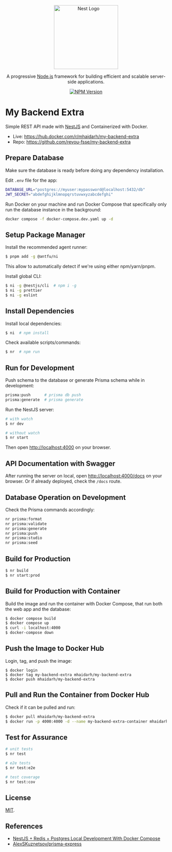 <p align="center">
  <a href="http://nestjs.com/" target="blank"><img src="https://nestjs.com/img/logo-small.svg" width="200" alt="Nest Logo" /></a>
</p>

<p align="center">A progressive <a href="http://nodejs.org" target="_blank">Node.js</a> framework for building efficient and scalable server-side applications.</p>
<p align="center">
<a href="https://www.npmjs.com/~nestjscore" target="_blank"><img src="https://img.shields.io/npm/v/@nestjs/core.svg" alt="NPM Version" /></a>
</p>

# My Backend Extra

Simple REST API made with [NestJS](https://github.com/nestjs/nest) and Containerized with Docker.

- Live: https://hub.docker.com/r/mhaidarh/my-backend-extra
- Repo: https://github.com/revou-fsse/my-backend-extra

## Prepare Database

Make sure the database is ready before doing any dependency installation.

Edit `.env` file for the app:

```sh
DATABASE_URL="postgres://myuser:mypassword@localhost:5432/db"
JWT_SECRET="abdefghijklmnopqrstuvwxyzabcdefghi"
```

Run Docker on your machine and run Docker Compose that specifically only run the database instance in the background:

```sh
docker compose -f docker-compose.dev.yaml up -d
```

## Setup Package Manager

Install the recommended agent runner:

```sh
$ pnpm add -g @antfu/ni
```

This allow to automatically detect if we're using either npm/yarn/pnpm.

Install global CLI:

```sh
$ ni -g @nestjs/cli  # npm i -g
$ ni -g prettier
$ ni -g eslint
```

## Install Dependencies

Install local dependencies:

```sh
$ ni  # npm install
```

Check available scripts/commands:

```sh
$ nr  # npm run
```

## Run for Development

Push schema to the database or generate Prisma schema while in development:

```sh
prisma:push      # prisma db push
prisma:generate  # prisma generate
```

Run the NestJS server:

```sh
# with watch
$ nr dev

# without watch
$ nr start
```

Then open <http://localhost:4000> on your browser.

## API Documentation with Swagger

After running the server on local, open <http://localhost:4000/docs> on your browser. Or if already deployed, check the `/docs` route.

## Database Operation on Development

Check the Prisma commands accordingly:

```sh
nr prisma:format
nr prisma:validate
nr prisma:generate
nr prisma:push
nr prisma:studio
nr prisma:seed
```

## Build for Production

```sh
$ nr build
$ nr start:prod
```

## Build for Production with Container

Build the image and run the container with Docker Compose, that run both the web app and the database:

```sh
$ docker compose build
$ docker compose up
$ curl -i localhost:4000
$ docker-compose down
```

## Push the Image to Docker Hub

Login, tag, and push the image:

```
$ docker login
$ docker tag my-backend-extra mhaidarh/my-backend-extra
$ docker push mhaidarh/my-backend-extra
```

## Pull and Run the Container from Docker Hub

Check if it can be pulled and run:

```sh
$ docker pull mhaidarh/my-backend-extra
$ docker run -p 4000:4000 -d --name my-backend-extra-container mhaidarh/my-backend-extra
```

## Test for Assurance

```sh
# unit tests
$ nr test

# e2e tests
$ nr test:e2e

# test coverage
$ nr test:cov
```

## License

[MIT](LICENSE).

## References

- [NestJS + Redis + Postgres Local Development With Docker Compose](https://www.tomray.dev/nestjs-docker-compose-postgres)
- [AlexSKuznetsov/prisma-express](https://github.com/AlexSKuznetsov/prisma-express)
